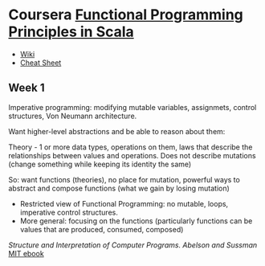 # Coursera [Functional Programming Principles in Scala](https://www.coursera.org/learn/progfun1/home/welcome)

* [Wiki](https://github.com/lampepfl/progfun-wiki)
* [Cheat Sheet](https://github.com/lampepfl/progfun-wiki/blob/gh-pages/CheatSheet.md)

## Week 1

Imperative programming: modifying mutable variables, assignmets, control structures, Von Neumann architecture.

Want higher-level abstractions and be able to reason about them:

Theory - 1 or more data types, operations on them, laws that describe the relationships between values and operations.  Does not describe mutations (change something while keeping its identity the same)

So: want functions (theories), no place for mutation, powerful ways to abstract and compose functions (what we gain by losing mutation)

* Restricted view of Functional Programming: no mutable, loops, imperative control structures.
* More general: focusing on the functions (particularly functions can be values that are produced, consumed, composed)

*Structure and Interpretation of Computer Programs. Abelson and Sussman* [MIT ebook](https://mitpress.mit.edu/sicp/)
